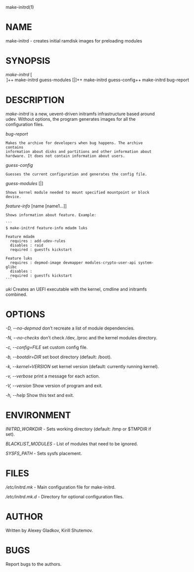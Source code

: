 make-initrd(1)

# NAME

make-initrd - creates initial ramdisk images for preloading modules

# SYNOPSIS

*make-initrd* [<option>]++
*make-initrd* guess-modules [<device>|<directory>]++
*make-initrd* guess-config++
*make-initrd* bug-report

# DESCRIPTION

*make-initrd* is a new, uevent-driven initramfs infrastructure based around udev.
Without options, the program generates images for all the configuration files.

*bug-report*

	Makes the archive for developers when bug happens. The archive contains
	information about disks and partitions and other information about
	hardware. It does not contain information about users.

*guess-config*

	Guesses the current configuration and generates the config file.

*guess-modules* [<device>|<directory>]

	Shows kernel module needed to mount specified mountpoint or block device.

*feature-info* [name [name1...]]

	Shows information about feature. Example:

	```
	$ make-initrd feature-info mdadm luks

	Feature mdadm
	  requires : add-udev-rules
	  disables : raid
	  required : guestfs kickstart

	Feature luks
	  requires : depmod-image devmapper modules-crypto-user-api system-glibc
	  disables :
	  required : guestfs kickstart
	```

*uki*
	Creates an UEFI executable with the kernel, cmdline and initramfs combined.

# OPTIONS
*-D, --no-depmod*
	don’t recreate a list of module dependencies.

*-N, --no-checks*
	don’t check /dev, /proc and the kernel modules directory.

*-c, --config=*_FILE_
	set custom config file.

*-b, --bootdir=*_DIR_
	set boot directory (default: /boot).

*-k, --kernel=*_VERSION_
	set kernel version (default: currently running kernel).

*-v, --verbose*
	print a message for each action.

*-V, --version*
	Show version of program and exit.

*-h, --help*
	Show this text and exit.

# ENVIRONMENT

*INITRD_WORKDIR* - Sets working directory (default: /tmp or $TMPDIR if set).

*BLACKLIST_MODULES* - List of modules that need to be ignored.

*SYSFS_PATH* - Sets sysfs placement.

# FILES

*/etc/initrd.mk* - Main configuration file for make-initrd.

*/etc/initrd.mk.d* - Directory for optional configuration files.

# AUTHOR

Written by Alexey Gladkov, Kirill Shutemov.

# BUGS

Report bugs to the authors.
